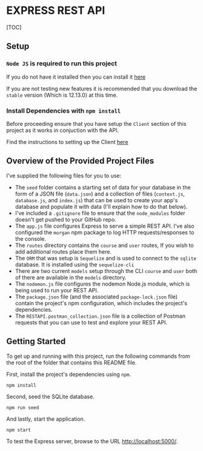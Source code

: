 
# EXPRESS REST API

[TOC]

## Setup 

### `Node JS` is required to run this project

If you do not have it installed then you can install it [here](https://nodejs.org/en/)

If you are not testing new features it is recommended that you download the `stable` version (Which is 12.13.0) at this time.

### Install Dependencies with `npm install`

Before proceeding ensure that you have setup the `Client` section of this project as it works in conjuction with the API.

Find the instructions to setting up the Client [here](../client/README.md)

## Overview of the Provided Project Files

I've supplied the following files for you to use: 

* The `seed` folder contains a starting set of data for your database in the form of a JSON file (`data.json`) and a collection of files (`context.js`, `database.js`, and `index.js`) that can be used to create your app's database and populate it with data (I'll explain how to do that below).
* I've included a `.gitignore` file to ensure that the `node_modules` folder doesn't get pushed to your GitHub repo.
* The `app.js` file configures Express to serve a simple REST API. I've also configured the `morgan` npm package to log HTTP requests/responses to the console.
* The `routes` directory contains the `course` and `user` routes, If you wish to add additional routes place them here.
* The `ORM` that was setup is `Sequelize` and is used to connect to the `sqlite` database. It is installed using the `sequelize-cli`
* There are two current `models` setup through the CLI `course` and `user` both of there are available in the `models` directory.
* The `nodemon.js` file configures the nodemon Node.js module, which is being used to run your REST API.
* The `package.json` file (and the associated `package-lock.json` file) contain the project's npm configuration, which includes the project's dependencies.
* The `RESTAPI.postman_collection.json` file is a collection of Postman requests that you can use to test and explore your REST API.

## Getting Started

To get up and running with this project, run the following commands from the root of the folder that contains this README file.

First, install the project's dependencies using `npm`.

```
npm install

```

Second, seed the SQLite database.

```
npm run seed
```

And lastly, start the application.

```
npm start
```

To test the Express server, browse to the URL [http://localhost:5000/](http://localhost:5000/).


